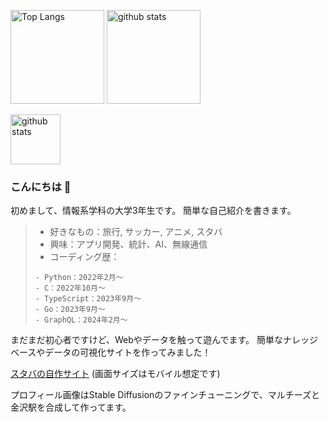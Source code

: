 <p align="left"> 
  <img alt="Top Langs" height="150px" src="https://github-readme-stats.vercel.app/api/top-langs/?username=Riku0413&layout=compact&show_icons=true" />
  <img alt="github stats" height="150px" src="https://github-readme-stats.vercel.app/api?username=Riku0413&show_icons=true" />
</p>
<p>
  <img alt="github stats" height="80px" src="https://github-profile-trophy.vercel.app/?username=Riku0413&theme=onedark&column=8" />
</p>

### こんにちは 👋

初めまして、情報系学科の大学3年生です。
簡単な自己紹介を書きます。

> - 好きなもの：旅行, サッカー, アニメ, スタバ
> - 興味：アプリ開発、統計、AI、無線通信
> - コーディング歴：
> ```
> - Python：2022年2月〜
> - C：2022年10月〜
> - TypeScript：2023年9月〜
> - Go：2023年9月〜
> - GraphQL：2024年2月〜
> ```

まだまだ初心者ですけど、Webやデータを触って遊んでます。
簡単なナレッジベースやデータの可視化サイトを作ってみました！

[スタバの自作サイト](https://starbucks-git-develop-riku0413s-projects.vercel.app/?_vercel_share=2oSXyc2xH6tJqpvL4OyHwNqCKYH9UeGh) (画面サイズはモバイル想定です)

プロフィール画像はStable Diffusionのファインチューニングで、マルチーズと金沢駅を合成して作ってます。
